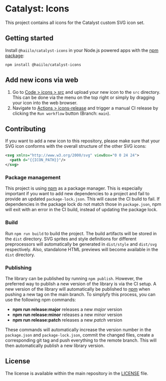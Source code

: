 # Catalyst: Icons

This project contains all icons for the Catalyst custom SVG icon set.
## Getting started

Install `@haiilo/catalyst-icons` in your Node.js powered apps with the
[npm package](https://www.npmjs.com/package/@haiilo/catalyst-icons):

```shell
npm install @haiilo/catalyst-icons
```

## Add new icons via web

1. Go to [Code > icons > src](https://github.com/haiilo/catalyst/tree/main/icons/src)
and upload your new icon to the `src` directory. This can be done via the menu
on the top right or simply by dragging your icon into the web browser.
2. Navigate to [Actions > icons-release](https://github.com/haiilo/catalyst/actions/workflows/icons-release.yml) and trigger a manual CI release by clicking the `Run workflow`
button (Branch: `main`).

## Contributing

If you want to add a new icon to this repository, please make sure that your SVG
icon conforms with the overall structure of the other SVG icons:

```svg
<svg xmlns="http://www.w3.org/2000/svg" viewBox="0 0 24 24">
  <path d="{{ICON_PATH}}"/>
</svg>
```

### Package management

This project is using [npm](https://www.npmjs.com/) as a package manager. This
is especially important if you want to add new dependencies to a project and
fail to provide an updated `package-lock.json`. This will cause the CI build to
fail. If dependencies in the package lock do not match those in `package.json`,
npm will exit with an error in the CI build, instead of updating the package
lock.

### Build

Run `npm run build` to build the project. The build artifacts will be stored in
the `dist` directory. SVG sprites and style definitions for different
preprocessors will automatically be generated in `dist/style` and `dist/svg`
respectively. Also, standalone HTML previews will become available in the `dist`
directory.

### Publishing

The library can be published by running `npm publish`. However, the preferred
way to publish a new version of the library is via the CI setup. A new version
of the library will automatically be published to
[npm](https://www.npmjs.com/package/@haiilo/catalyst-icons) when pushing a new
tag on the main branch. To simplyfy this process, you can use the following npm
commands:

 * **npm run release:major** releases a new *major* version
 * **npm run release:minor** releases a new *minor* version
 * **npm run release:patch** releases a new *patch* version

These commands will automatically increase the version number in the
`package.json` and `package-lock.json`, commit the changed files, create a
corresponding git tag and push everything to the remote branch. This will then
automatically publish a new library version.

## License

The license is available within the main repository in the
[LICENSE](https://github.com/haiilo/catalyst/blob/main/LICENSE) file.